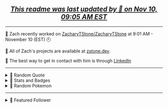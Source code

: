 <h2 align="center" style="font-style: italic; font-weight: bold;"><a href="https://github.com/ROBO-ZACH">This readme was last updated by 🤖 on Nov 10, 09:05 AM EST </a></h2>

---

🤖 Zach recently worked on [ZacharyTStone/ZacharyTStone](https://github.com/ZacharyTStone/ZacharyTStone) at 9:01 AM - November 10  (EST)  🕙

🤖 All of Zach's projects are available at [zstone.dev](https://www.zstone.dev/).

🤖 The best way to get in contact with him is through [LinkedIn](https://www.linkedin.com/in/zacharystone42)

---

<!-- Add a Quotes section -->

<details>
  <summary>🤖 Random Quote</summary>

<h3>
<blockquote>
  "Not every difficult and dangerous thing is suitable for training, but only that which is conducive to success in achieving the object of our effort."
<br>— Epictetus
</blockquote>
</h3>

</details>

<details>

 <summary>🤖 Stats and Badges</summary>

#### Badges

<div style="display: flex; gap: 4px; width: 100%"><a href="https://www.w3schools.com/css/" target="_blank" rel="noreferrer"> <img src="https://raw.githubusercontent.com/devicons/devicon/master/icons/css3/css3-original-wordmark.svg" alt="css3" width="40" height="40"/> </a> <a href="https://www.cypress.io" target="_blank" rel="noreferrer"> <img src="https://raw.githubusercontent.com/simple-icons/simple-icons/6e46ec1fc23b60c8fd0d2f2ff46db82e16dbd75f/icons/cypress.svg" alt="cypress" width="40" height="40"/> </a> <a href="https://www.docker.com/" target="_blank" rel="noreferrer"> <img src="https://raw.githubusercontent.com/devicons/devicon/master/icons/docker/docker-original-wordmark.svg" alt="docker" width="40" height="40"/> </a> <a href="https://expressjs.com" target="_blank" rel="noreferrer"> <img src="https://raw.githubusercontent.com/devicons/devicon/master/icons/express/express-original-wordmark.svg" alt="express" width="40" height="40"/> </a> <a href="https://www.figma.com/" target="_blank" rel="noreferrer"> <img src="https://www.vectorlogo.zone/logos/figma/figma-icon.svg" alt="figma" width="40" height="40"/> </a> <a href="https://firebase.google.com/" target="_blank" rel="noreferrer"> <img src="https://www.vectorlogo.zone/logos/firebase/firebase-icon.svg" alt="firebase" width="40" height="40"/> </a> <a href="https://www.gatsbyjs.com/" target="_blank" rel="noreferrer"> <img src="https://www.vectorlogo.zone/logos/gatsbyjs/gatsbyjs-icon.svg" alt="gatsby" width="40" height="40"/> </a> <a href="https://git-scm.com/" target="_blank" rel="noreferrer"> <img src="https://www.vectorlogo.zone/logos/git-scm/git-scm-icon.svg" alt="git" width="40" height="40"/> </a> <a href="https://graphql.org" target="_blank" rel="noreferrer"> <img src="https://www.vectorlogo.zone/logos/graphql/graphql-icon.svg" alt="graphql" width="40" height="40"/> </a> <a href="https://heroku.com" target="_blank" rel="noreferrer"> <img src="https://www.vectorlogo.zone/logos/heroku/heroku-icon.svg" alt="heroku" width="40" height="40"/> </a> <a href="https://www.w3.org/html/" target="_blank" rel="noreferrer"> <img src="https://raw.githubusercontent.com/devicons/devicon/master/icons/html5/html5-original-wordmark.svg" alt="html5" width="40" height="40"/> </a> <a href="https://developer.mozilla.org/en-US/docs/Web/JavaScript" target="_blank" rel="noreferrer"> <img src="https://raw.githubusercontent.com/devicons/devicon/master/icons/javascript/javascript-original.svg" alt="javascript" width="40" height="40"/> </a> <a href="https://jestjs.io" target="_blank" rel="noreferrer"> <img src="https://www.vectorlogo.zone/logos/jestjsio/jestjsio-icon.svg" alt="jest" width="40" height="40"/> </a> <a href="https://www.mongodb.com/" target="_blank" rel="noreferrer"> <img src="https://raw.githubusercontent.com/devicons/devicon/master/icons/mongodb/mongodb-original-wordmark.svg" alt="mongodb" width="40" height="40"/> </a> <a href="https://nodejs.org" target="_blank" rel="noreferrer"> <img src="https://raw.githubusercontent.com/devicons/devicon/master/icons/nodejs/nodejs-original-wordmark.svg" alt="nodejs" width="40" height="40"/> </a> <a href="https://www.postgresql.org" target="_blank" rel="noreferrer"> <img src="https://raw.githubusercontent.com/devicons/devicon/master/icons/postgresql/postgresql-original-wordmark.svg" alt="postgresql" width="40" height="40"/> </a> <a href="https://postman.com" target="_blank" rel="noreferrer"> <img src="https://www.vectorlogo.zone/logos/getpostman/getpostman-icon.svg" alt="postman" width="40" height="40"/> </a> <a href="https://reactjs.org/" target="_blank" rel="noreferrer"> <img src="https://raw.githubusercontent.com/devicons/devicon/master/icons/react/react-original-wordmark.svg" alt="react" width="40" height="40"/> </a> <a href="https://www.typescriptlang.org/" target="_blank" rel="noreferrer"> <img src="https://raw.githubusercontent.com/devicons/devicon/master/icons/typescript/typescript-original.svg" alt="typescript" width="40" height="40"/> </a> <a href="https://vuejs.org/" target="_blank" rel="noreferrer"> <img src="https://raw.githubusercontent.com/devicons/devicon/master/icons/vuejs/vuejs-original-wordmark.svg" alt="vuejs" width="40" height="40"/> </a> </div>

#### Stats

<p><img align="center" width="50%" src="https://github-readme-streak-stats.herokuapp.com/?user=zacharytstone&" alt="zacharytstone" /></p>

#### View Count

<p align="left"> <img src="https://komarev.com/ghpvc/?username=zacharytstone&label=Profile%20views&color=0e75b6&style=flat" alt="zacharytstone" /> </p>

</details>

<details>
  <summary> 🤖 Random Pokemon </summary>

#### 🤖 Pokemon Name : amaura</span>

 <img width="50%" class='poke-img' src='https://raw.githubusercontent.com/PokeAPI/sprites/master/sprites/pokemon/698.png' alt='amaura'/>

</details>

---

<details>

  <summary> 🤖 Featured Follower </summary>

#### 💻 Checkout out [Zachary Andrew Taylor](https://github.com/Zakkku)! 🎉

###### They must be pretty cool if they follow Zach!

###### 👤 [Github](https://github.com/Zakkku) 

<img width="20%" class="github-bio-img" src="https://avatars.githubusercontent.com/u/94582199?v=4" />

---

###### Want to featured? ➡️ [Follow These Steps](https://github.com/ZacharyTStone/ZacharyTStone/blob/main/FEATURED_INSTRUCTIONS.md)

###### Want to be removed from featured list? ➡️ [Follow These Steps](https://github.com/ZacharyTStone/ZacharyTStone/blob/main/FEATURED_REMOVE_INSTRUCTIONS.md)

</details>
